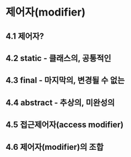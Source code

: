 # 제어자(modifier)

## 4.1 제어자?

## 4.2 static - 클래스의, 공통적인

## 4.3 final - 마지막의, 변경될 수 없는

## 4.4 abstract - 추상의, 미완성의

## 4.5 접근제어자(access modifier)

## 4.6 제어자(modifier)의 조합
